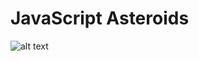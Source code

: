 # JavaScript Asteroids
![alt text](https://github.com/CoolLuca/js-asteroids/blob/master/asteroids.png?raw=true)
